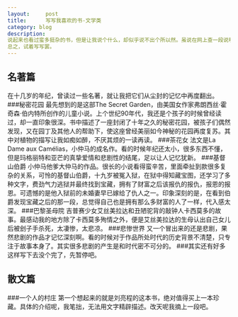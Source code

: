 ```yaml
---
layout:     post
title:      写写我喜欢的书-文学类
category: blog
description: 
说起来也看过蛮多挺杂的书，但是让我说个什么，却似乎说不出个所以然。虽说在网上查一段说明是很容易的事情，但是用自己的语言来描述，还是有些差别的。
总之，试着写写罢。
---
```


## 名著篇
在十几岁的年纪，曾读过一些名著，就让我把它们从尘封的记忆中再度翻出。
###秘密花园
最先想到的是这部The Secret Garden，由美国女作家弗朗西丝·霍奇森·伯内特所创作的儿童小说。上个世纪90年代，我还是个孩子的时候曾经读过，却一直印象很深。书中描述了一座封闭了十年之久的秘密花园，被孩子们偶然发现，又在园丁及其他人的帮助下，使这座曾经美丽如今神秘的花园再度复苏。其中对植物的描写让我如痴如醉，不厌其烦的一读再读。
###茶花女
法文是La Dame aux Camélias，小仲马的成名作。看的时候年纪还太小，很多东西不懂，但是玛格丽特和亚芒的真挚爱情和悲剧性的结尾，足以让人记忆犹新。
###基督山伯爵
小仲马他爹大仲马的作品。很长的小说看得蛮辛苦，里面牵扯到款很多复杂的关系，可怜的基督山伯爵，十九岁被冤入狱，在狱中得知藏宝图，还学习了多种文字，费劲气力逃狱并最终找到宝藏，拥有了财富之后该报仇的报仇，报恩的报恩。可遗憾的是他入狱前的未婚妻早已嫁给了仇人之一。印象深刻的是，在看到伯爵发现宝藏之后的那一段，总觉得自己也是拥有那么多财富的人了一样，代入感太深。
###巴黎圣母院
吉普赛少女艾丝美拉达和丑陋驼背的敲钟人卡西莫多的故事。最感动我的地方除了卡西莫多殉情之外，便是艾丝美拉达的生母认出自己女儿后被刽子手杀死，太凄惨，太悲凉。
###悲惨世界
又一个冒出来的还是悲剧，果然悲剧的作品才记忆深刻啊。看的时候对于作品所处时代的历史背景不清楚，只专注于故事本身了。其实很多悲剧的产生是和时代密不可分的。
###其实还有好多
这样写下去没个完了，先暂停吧。

## 散文篇
###一个人的村庄
第一个想起来的就是刘亮程的这本书，绝对值得买上一本珍藏。具体的介绍呢，我笔拙，无法用文字精辟描述。改天呢我摘上一段吧。


